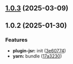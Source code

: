 ## [1.0.3](https://github.com/atls/raijin/compare/@atls/yarn-plugin-jsr@1.0.2...@atls/yarn-plugin-jsr@1.0.3) (2025-03-09)

## 1.0.2 (2025-01-30)

### Features

- **plugin-jsr:** init ([3e60774](https://github.com/atls/raijin/commit/3e607743b5002f6970c0a946aaba253ed30df7f8))
- **yarn:** bundle ([17a3230](https://github.com/atls/raijin/commit/17a3230a87c1d1615db46209c73b7c3eeddfbeb0))

